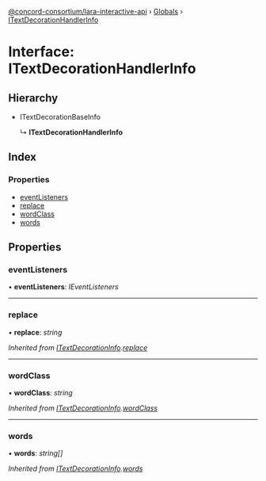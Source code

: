 [@concord-consortium/lara-interactive-api](../README.md) › [Globals](../globals.md) › [ITextDecorationHandlerInfo](itextdecorationhandlerinfo.md)

# Interface: ITextDecorationHandlerInfo

## Hierarchy

* ITextDecorationBaseInfo

  ↳ **ITextDecorationHandlerInfo**

## Index

### Properties

* [eventListeners](itextdecorationhandlerinfo.md#eventlisteners)
* [replace](itextdecorationhandlerinfo.md#replace)
* [wordClass](itextdecorationhandlerinfo.md#wordclass)
* [words](itextdecorationhandlerinfo.md#words)

## Properties

###  eventListeners

• **eventListeners**: *IEventListeners*

___

###  replace

• **replace**: *string*

*Inherited from [ITextDecorationInfo](itextdecorationinfo.md).[replace](itextdecorationinfo.md#replace)*

___

###  wordClass

• **wordClass**: *string*

*Inherited from [ITextDecorationInfo](itextdecorationinfo.md).[wordClass](itextdecorationinfo.md#wordclass)*

___

###  words

• **words**: *string[]*

*Inherited from [ITextDecorationInfo](itextdecorationinfo.md).[words](itextdecorationinfo.md#words)*

